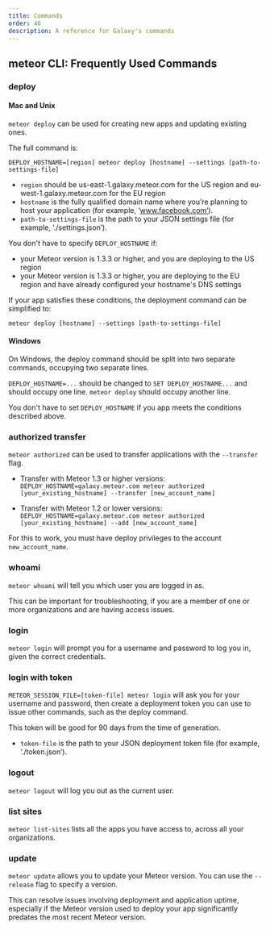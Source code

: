 ```yaml
---
title: Commands
order: 46
description: A reference for Galaxy's commands
---
```


<h2>meteor CLI: Frequently Used Commands</h2>

<h3 id="deployment">deploy</h3>

<h4>Mac and Unix</h4>

`meteor deploy` can be used for creating new apps and updating existing ones.

The full command is:

`DEPLOY_HOSTNAME=[region] meteor deploy [hostname] --settings [path-to-settings-file]`

- `region` should be us-east-1.galaxy.meteor.com for the US region and eu-west-1.galaxy.meteor.com for the EU region
- `hostname` is the fully qualified domain name where you’re planning to host your application (for example, ‘www.facebook.com’).
- `path-to-settings-file` is the path to your JSON settings file (for example, ‘./settings.json’).

You don't have to specify `DEPLOY_HOSTNAME` if:

- your Meteor version is 1.3.3 or higher, and you are deploying to the US region
- your Meteor version is 1.3.3 or higher, you are deploying to the EU region and have already configured your hostname's DNS settings

If your app satisfies these conditions, the deployment command can be simplified to:

`meteor deploy [hostname] --settings [path-to-settings-file]`

<h4>Windows</h4>

On Windows, the deploy command should be split into two separate commands, occupying two separate lines.

`DEPLOY_HOSTNAME=...` should be changed to `SET DEPLOY_HOSTNAME...` and should occupy one line.
`meteor deploy` should occupy another line.

You don't have to set `DEPLOY_HOSTNAME` if you app meets the conditions described above.

<h3 id="transfer-app">authorized transfer</h3>

`meteor authorized` can be used to transfer applications with the `--transfer` flag.

- Transfer with Meteor 1.3 or higher versions: `DEPLOY_HOSTNAME=galaxy.meteor.com meteor authorized [your_existing_hostname] --transfer [new_account_name]`

- Transfer with Meteor 1.2 or lower versions: `DEPLOY_HOSTNAME=galaxy.meteor.com meteor authorized [your_existing_hostname] --add [new_account_name]`

For this to work, you must have deploy privileges to the account `new_account_name`.

<h3 id="whoami">whoami</h3>

`meteor whoami` will tell you which user you are logged in as.

This can be important for troubleshooting, if you are a member of one or more organizations and are having access issues.

<h3 id="login">login</h3>

`meteor login` will prompt you for a username and password to log you in, given the correct credentials.

<h3 id="login-token">login with token</h3>

`METEOR_SESSION_FILE=[token-file] meteor login` will ask you for your username and password, then create a deployment token you can use to issue other commands, such as the deploy command.

This token will be good for 90 days from the time of generation.

- `token-file` is the path to your JSON deployment token file (for example, ‘./token.json’).

<h3 id="logout">logout</h3>

`meteor logout` will log you out as the current user.

<h3 id="list-sites">list sites</h3>

`meteor list-sites` lists all the apps you have access to, across all your organizations.

<h3 id="update">update</h3>

`meteor update` allows you to update your Meteor version. You can use the `--release` flag to specify a version.

This can resolve issues involving deployment and application uptime, especially if the Meteor version used to deploy your app significantly predates the most recent Meteor version.


